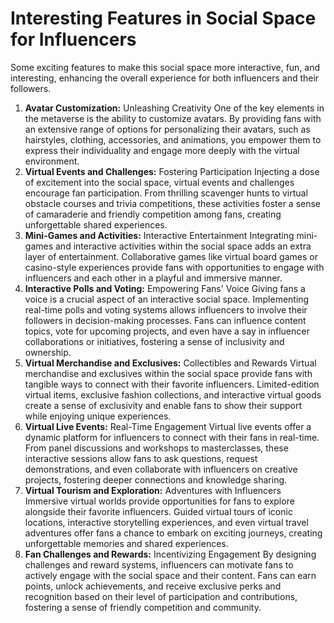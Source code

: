 # Interesting Features in Social Space for Influencers

Some exciting features to make this social space more interactive, fun, and interesting, enhancing the overall experience for both influencers and their followers.

1. **Avatar Customization:** Unleashing Creativity One of the key elements in the metaverse is the ability to customize avatars. By providing fans with an extensive range of options for personalizing their avatars, such as hairstyles, clothing, accessories, and animations, you empower them to express their individuality and engage more deeply with the virtual environment.
2. **Virtual Events and Challenges:** Fostering Participation Injecting a dose of excitement into the social space, virtual events and challenges encourage fan participation. From thrilling scavenger hunts to virtual obstacle courses and trivia competitions, these activities foster a sense of camaraderie and friendly competition among fans, creating unforgettable shared experiences.
3. **Mini-Games and Activities:** Interactive Entertainment Integrating mini-games and interactive activities within the social space adds an extra layer of entertainment. Collaborative games like virtual board games or casino-style experiences provide fans with opportunities to engage with influencers and each other in a playful and immersive manner.
4. **Interactive Polls and Voting:** Empowering Fans' Voice Giving fans a voice is a crucial aspect of an interactive social space. Implementing real-time polls and voting systems allows influencers to involve their followers in decision-making processes. Fans can influence content topics, vote for upcoming projects, and even have a say in influencer collaborations or initiatives, fostering a sense of inclusivity and ownership.
5. **Virtual Merchandise and Exclusives:** Collectibles and Rewards Virtual merchandise and exclusives within the social space provide fans with tangible ways to connect with their favorite influencers. Limited-edition virtual items, exclusive fashion collections, and interactive virtual goods create a sense of exclusivity and enable fans to show their support while enjoying unique experiences.
6. **Virtual Live Events:** Real-Time Engagement Virtual live events offer a dynamic platform for influencers to connect with their fans in real-time. From panel discussions and workshops to masterclasses, these interactive sessions allow fans to ask questions, request demonstrations, and even collaborate with influencers on creative projects, fostering deeper connections and knowledge sharing.
7. **Virtual Tourism and Exploration:** Adventures with Influencers Immersive virtual worlds provide opportunities for fans to explore alongside their favorite influencers. Guided virtual tours of iconic locations, interactive storytelling experiences, and even virtual travel adventures offer fans a chance to embark on exciting journeys, creating unforgettable memories and shared experiences.
8. **Fan Challenges and Rewards:** Incentivizing Engagement By designing challenges and reward systems, influencers can motivate fans to actively engage with the social space and their content. Fans can earn points, unlock achievements, and receive exclusive perks and recognition based on their level of participation and contributions, fostering a sense of friendly competition and community.
